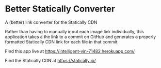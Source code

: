 # Better Statically Converter

A (better) link converter for the Statically CDN

Rather than having to manually input each image link individually, this application takes a the link to a commit on GitHub and generates a properly formatted Statically CDN link for each file in that commit

Find this app live at https://intelligent-vin-71482.herokuapp.com/

Find the Statically CDN at https://statically.io/